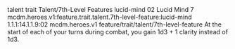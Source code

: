 <ability>
  <metadata>
    <class>talent</class>
    <feature_type>trait</feature_type>
    <file_dpath>Talent/7th-Level Features</file_dpath>
    <item_id>lucid-mind</item_id>
    <item_index>02</item_index>
    <item_name>Lucid Mind</item_name>
    <level>7</level>
    <scc>mcdm.heroes.v1:feature.trait.talent.7th-level-feature:lucid-mind</scc>
    <scdc>1.1.1:14.1.1.9:02</scdc>
    <source>mcdm.heroes.v1</source>
    <type>feature/trait/talent/7th-level-feature</type>
  </metadata>
  <effects>
    <effect type="mundane">At the start of each of your turns during combat, you gain 1d3 + 1 clarity instead of 1d3.</effect>
  </effects>
</ability>
